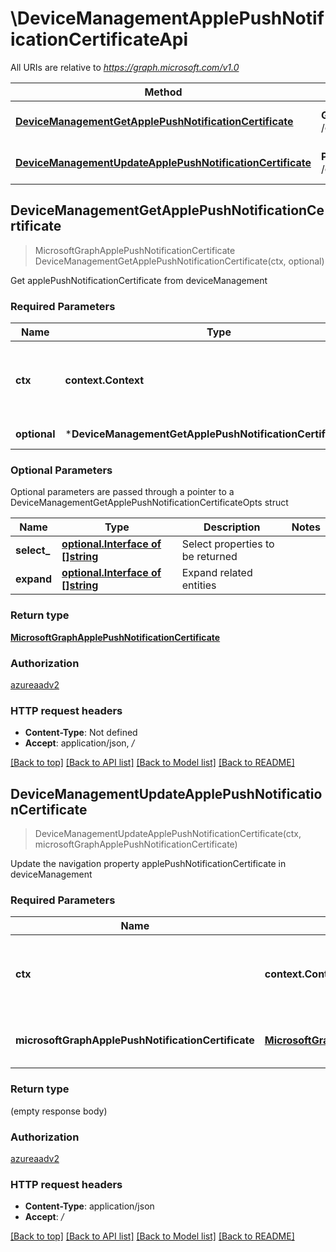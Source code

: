 # \DeviceManagementApplePushNotificationCertificateApi

All URIs are relative to *https://graph.microsoft.com/v1.0*

Method | HTTP request | Description
------------- | ------------- | -------------
[**DeviceManagementGetApplePushNotificationCertificate**](DeviceManagementApplePushNotificationCertificateApi.md#DeviceManagementGetApplePushNotificationCertificate) | **Get** /deviceManagement/applePushNotificationCertificate | Get applePushNotificationCertificate from deviceManagement
[**DeviceManagementUpdateApplePushNotificationCertificate**](DeviceManagementApplePushNotificationCertificateApi.md#DeviceManagementUpdateApplePushNotificationCertificate) | **Patch** /deviceManagement/applePushNotificationCertificate | Update the navigation property applePushNotificationCertificate in deviceManagement



## DeviceManagementGetApplePushNotificationCertificate

> MicrosoftGraphApplePushNotificationCertificate DeviceManagementGetApplePushNotificationCertificate(ctx, optional)

Get applePushNotificationCertificate from deviceManagement

### Required Parameters


Name | Type | Description  | Notes
------------- | ------------- | ------------- | -------------
**ctx** | **context.Context** | context for authentication, logging, cancellation, deadlines, tracing, etc.
 **optional** | ***DeviceManagementGetApplePushNotificationCertificateOpts** | optional parameters | nil if no parameters

### Optional Parameters

Optional parameters are passed through a pointer to a DeviceManagementGetApplePushNotificationCertificateOpts struct


Name | Type | Description  | Notes
------------- | ------------- | ------------- | -------------
 **select_** | [**optional.Interface of []string**](string.md)| Select properties to be returned | 
 **expand** | [**optional.Interface of []string**](string.md)| Expand related entities | 

### Return type

[**MicrosoftGraphApplePushNotificationCertificate**](microsoft.graph.applePushNotificationCertificate.md)

### Authorization

[azureaadv2](../README.md#azureaadv2)

### HTTP request headers

- **Content-Type**: Not defined
- **Accept**: application/json, */*

[[Back to top]](#) [[Back to API list]](../README.md#documentation-for-api-endpoints)
[[Back to Model list]](../README.md#documentation-for-models)
[[Back to README]](../README.md)


## DeviceManagementUpdateApplePushNotificationCertificate

> DeviceManagementUpdateApplePushNotificationCertificate(ctx, microsoftGraphApplePushNotificationCertificate)

Update the navigation property applePushNotificationCertificate in deviceManagement

### Required Parameters


Name | Type | Description  | Notes
------------- | ------------- | ------------- | -------------
**ctx** | **context.Context** | context for authentication, logging, cancellation, deadlines, tracing, etc.
**microsoftGraphApplePushNotificationCertificate** | [**MicrosoftGraphApplePushNotificationCertificate**](MicrosoftGraphApplePushNotificationCertificate.md)| New navigation property values | 

### Return type

 (empty response body)

### Authorization

[azureaadv2](../README.md#azureaadv2)

### HTTP request headers

- **Content-Type**: application/json
- **Accept**: */*

[[Back to top]](#) [[Back to API list]](../README.md#documentation-for-api-endpoints)
[[Back to Model list]](../README.md#documentation-for-models)
[[Back to README]](../README.md)

